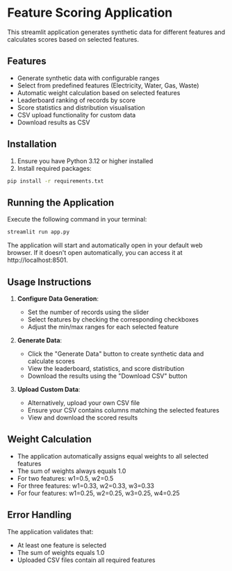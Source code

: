 # Feature Scoring Application

This streamlit application generates synthetic data for different features and calculates scores based on selected features.

## Features

- Generate synthetic data with configurable ranges
- Select from predefined features (Electricity, Water, Gas, Waste)
- Automatic weight calculation based on selected features
- Leaderboard ranking of records by score
- Score statistics and distribution visualisation
- CSV upload functionality for custom data
- Download results as CSV

## Installation

1. Ensure you have Python 3.12 or higher installed
2. Install required packages:

```bash
pip install -r requirements.txt
```

## Running the Application

Execute the following command in your terminal:

```bash
streamlit run app.py
```

The application will start and automatically open in your default web browser. If it doesn't open automatically, you can access it at http://localhost:8501.

## Usage Instructions

1. **Configure Data Generation**:
   - Set the number of records using the slider
   - Select features by checking the corresponding checkboxes
   - Adjust the min/max ranges for each selected feature

2. **Generate Data**:
   - Click the "Generate Data" button to create synthetic data and calculate scores
   - View the leaderboard, statistics, and score distribution
   - Download the results using the "Download CSV" button

3. **Upload Custom Data**:
   - Alternatively, upload your own CSV file
   - Ensure your CSV contains columns matching the selected features
   - View and download the scored results

## Weight Calculation

- The application automatically assigns equal weights to all selected features
- The sum of weights always equals 1.0
- For two features: w1=0.5, w2=0.5
- For three features: w1=0.33, w2=0.33, w3=0.33
- For four features: w1=0.25, w2=0.25, w3=0.25, w4=0.25

## Error Handling

The application validates that:
- At least one feature is selected
- The sum of weights equals 1.0
- Uploaded CSV files contain all required features


